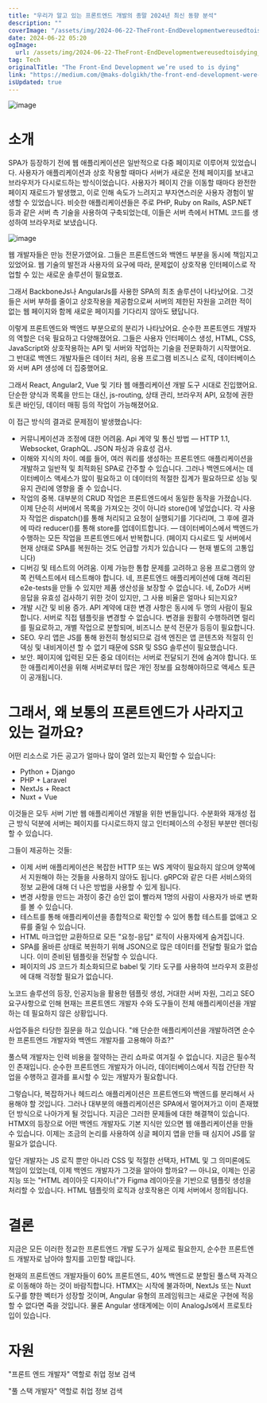 ```yaml
---
title: "우리가 알고 있는 프론트엔드 개발의 종말 2024년 최신 동향 분석"
description: ""
coverImage: "/assets/img/2024-06-22-TheFront-EndDevelopmentwereusedtoisdying_0.png"
date: 2024-06-22 05:20
ogImage:
  url: /assets/img/2024-06-22-TheFront-EndDevelopmentwereusedtoisdying_0.png
tag: Tech
originalTitle: "The Front-End Development we’re used to is dying"
link: "https://medium.com/@maks-dolgikh/the-front-end-development-were-used-to-is-dying-5e8e9ec99951"
isUpdated: true
---
```


![image](/assets/img/2024-06-22-TheFront-EndDevelopmentwereusedtoisdying_0.png)

# 소개

SPA가 등장하기 전에 웹 애플리케이션은 일반적으로 다중 페이지로 이루어져 있었습니다. 사용자가 애플리케이션과 상호 작용할 때마다 서버가 새로운 전체 페이지를 보내고 브라우저가 다시로드하는 방식이었습니다. 사용자가 페이지 간을 이동할 때마다 완전한 페이지 재로드가 발생했고, 이로 인해 속도가 느려지고 부자연스러운 사용자 경험이 발생할 수 있었습니다. 비슷한 애플리케이션들은 주로 PHP, Ruby on Rails, ASP.NET 등과 같은 서버 측 기술을 사용하여 구축되었는데, 이들은 서버 측에서 HTML 코드를 생성하여 브라우저로 보냈습니다.

![image](/assets/img/2024-06-22-TheFront-EndDevelopmentwereusedtoisdying_1.png)

<!-- seedividend - 사각형 -->

<ins class="adsbygoogle"
     style="display:block"
     data-ad-client="ca-pub-4877378276818686"
     data-ad-slot="1898504329"
     data-ad-format="auto"
     data-full-width-responsive="true"></ins>

<script>
     (adsbygoogle = window.adsbygoogle || []).push({});
</script>

웹 개발자들은 만능 전문가였어요. 그들은 프론트엔드와 백엔드 부분을 동시에 책임지고 있었어요. 웹 기술의 발전과 사용자의 요구에 따라, 문제없이 상호작용 인터페이스로 작업할 수 있는 새로운 솔루션이 필요했죠.

그래서 BackboneJs나 AngularJs를 사용한 SPA의 최초 솔루션이 나타났어요. 그것들은 서버 부하를 줄이고 상호작용을 제공함으로써 서버의 제한된 자원을 고려한 적이 없는 웹 페이지와 함께 새로운 페이지를 기다리지 않아도 됐답니다.

이렇게 프론트엔드와 백엔드 부분으로의 분리가 나타났어요. 순수한 프론트엔드 개발자의 역할은 더욱 필요하고 다양해졌어요. 그들은 사용자 인터페이스 생성, HTML, CSS, JavaScript와 상호작용하는 API 및 서버와 작업하는 기술을 전문화하기 시작했어요. 그 반대로 백엔드 개발자들은 데이터 처리, 응용 프로그램 비즈니스 로직, 데이터베이스와 서버 API 생성에 더 집중했어요.

그래서 React, Angular2, Vue 및 기타 웹 애플리케이션 개발 도구 시대로 진입했어요. 단순한 양식과 목록을 만드는 대신, js-routing, 상태 관리, 브라우저 API, 요청에 권한 토큰 바인딩, 데이터 매핑 등의 작업이 가능해졌어요.

<!-- seedividend - 사각형 -->

<ins class="adsbygoogle"
     style="display:block"
     data-ad-client="ca-pub-4877378276818686"
     data-ad-slot="1898504329"
     data-ad-format="auto"
     data-full-width-responsive="true"></ins>

<script>
     (adsbygoogle = window.adsbygoogle || []).push({});
</script>

이 접근 방식의 결과로 문제점이 발생했습니다:

- 커뮤니케이션과 조정에 대한 어려움. Api 계약 및 통신 방법 — HTTP 1.1, Websocket, GraphQL. JSON 파싱과 유효성 검사.
- 이해와 지식의 차이. 예를 들어, 여러 쿼리를 생성하는 프론트엔드 애플리케이션을 개발하고 일반적 및 최적화된 SPA로 간주할 수 있습니다. 그러나 백엔드에서는 데이터베이스 액세스가 많이 필요하고 이 데이터의 적절한 집계가 필요하므로 성능 및 유지 관리에 영향을 줄 수 있습니다.
- 작업의 중복. 대부분의 CRUD 작업은 프론트엔드에서 동일한 동작을 가졌습니다. 이제 단순히 서버에서 목록을 가져오는 것이 아니라 store()에 넣었습니다. 각 사용자 작업은 dispatch()를 통해 처리되고 요청이 실행되기를 기다리며, 그 후에 결과에 따라 reducer()를 통해 store를 업데이트합니다. — 데이터베이스에서 백엔드가 수행하는 모든 작업을 프론트엔드에서 반복합니다. (페이지 다시로드 및 서버에서 현재 상태로 SPA를 복원하는 것도 언급할 가치가 있습니다 — 현재 별도의 고통입니다)
- 디버깅 및 테스트의 어려움. 이제 가능한 통합 문제를 고려하고 응용 프로그램의 양쪽 컨텍스트에서 테스트해야 합니다. 네, 프론트엔드 애플리케이션에 대해 격리된 e2e-tests을 만들 수 있지만 제품 생산성을 보장할 수 없습니다. 네, ZoD가 서버 응답을 유효성 검사하기 위한 것이 있지만, 그 사용 비율은 얼마나 되는지요?
- 개발 시간 및 비용 증가. API 계약에 대한 변경 사항은 동시에 두 명의 사람이 필요합니다. 서버로 직접 템플릿을 변경할 수 없습니다. 변경을 원활히 수행하려면 럴리를 필요로하고, 개별 작업으로 분할되며, 비즈니스 분석 전문가 등등이 필요합니다.
- SEO. 우리 앱은 JS를 통해 완전히 형성되므로 검색 엔진은 앱 콘텐츠와 적절히 인덱싱 및 내비게이션 할 수 없기 때문에 SSR 및 SSG 솔루션이 필요했습니다.
- 보안. 페이지에 입력된 모든 중요 데이터는 서버로 전달되기 전에 숨겨야 합니다. 또한 애플리케이션을 위해 서버로부터 많은 개인 정보를 요청해야하므로 액세스 토큰이 공개됩니다.

# 그래서, 왜 보통의 프론트엔드가 사라지고 있는 걸까요?

어떤 리소스로 가든 공고가 얼마나 많이 열려 있는지 확인할 수 있습니다:

<!-- seedividend - 사각형 -->

<ins class="adsbygoogle"
     style="display:block"
     data-ad-client="ca-pub-4877378276818686"
     data-ad-slot="1898504329"
     data-ad-format="auto"
     data-full-width-responsive="true"></ins>

<script>
     (adsbygoogle = window.adsbygoogle || []).push({});
</script>

- Python + Django
- PHP + Laravel
- NextJs + React
- Nuxt + Vue

이것들은 모두 서버 기반 웹 애플리케이션 개발을 위한 번들입니다. 수분화와 재개성 접근 방식 덕분에 서버는 페이지를 다시로드하지 않고 인터페이스의 수정된 부분만 렌더링할 수 있습니다.

그들이 제공하는 것들:

- 이제 서버 애플리케이션은 복잡한 HTTP 또는 WS 계약이 필요하지 않으며 양쪽에서 지원해야 하는 것들을 사용하지 않아도 됩니다. gRPC와 같은 다른 서비스와의 정보 교환에 대해 더 나은 방법을 사용할 수 있게 됩니다.
- 변경 사항을 만드는 과정이 중간 승인 없이 빨라져 1명의 사람이 사용자가 바로 변화를 볼 수 있습니다.
- 테스트를 통해 애플리케이션을 종합적으로 확인할 수 있어 통합 테스트를 없애고 오류를 줄일 수 있습니다.
- HTML 마크업만 교환하므로 모든 "요청-응답" 로직이 사용자에게 숨겨집니다.
- SPA를 올바른 상태로 복원하기 위해 JSON으로 많은 데이터를 전달할 필요가 없습니다. 이미 준비된 템플릿을 전달할 수 있습니다.
- 페이지의 JS 코드가 최소화되므로 babel 및 기타 도구를 사용하여 브라우저 호환성에 대해 걱정할 필요가 없습니다.

<!-- seedividend - 사각형 -->

<ins class="adsbygoogle"
     style="display:block"
     data-ad-client="ca-pub-4877378276818686"
     data-ad-slot="1898504329"
     data-ad-format="auto"
     data-full-width-responsive="true"></ins>

<script>
     (adsbygoogle = window.adsbygoogle || []).push({});
</script>

노코드 솔루션의 등장, 인공지능을 활용한 템플릿 생성, 거대한 서버 자원, 그리고 SEO 요구사항으로 인해 현재는 프론트엔드 개발자 수와 도구들이 전체 애플리케이션을 개발하는 데 필요하지 않은 상황입니다.

사업주들은 타당한 질문을 하고 있습니다. "왜 단순한 애플리케이션을 개발하려면 순수한 프론트엔드 개발자와 백엔드 개발자를 고용해야 하죠?"

풀스택 개발자는 인력 비용을 절약하는 관리 쇼파로 여겨질 수 없습니다. 지금은 필수적인 존재입니다. 순수한 프론트엔드 개발자가 아니라, 데이터베이스에서 직접 간단한 작업을 수행하고 결과를 표시할 수 있는 개발자가 필요합니다.

그렇습니다, 복잡하거나 헤드리스 애플리케이션은 프론트엔드와 백엔드를 분리해서 사용해야 할 것입니다. 그러나 대부분의 애플리케이션은 SPA에서 멀어져가고 이미 존재했던 방식으로 나아가게 될 것입니다. 지금은 그러한 문제들에 대한 해결책이 있습니다. HTMX의 등장으로 어떤 백엔드 개발자도 기본 지식만 있으면 웹 애플리케이션을 만들 수 있습니다. 이제는 조금의 논리를 사용하여 싱글 페이지 앱을 만들 때 심지어 JS를 알 필요가 없습니다.

<!-- seedividend - 사각형 -->

<ins class="adsbygoogle"
     style="display:block"
     data-ad-client="ca-pub-4877378276818686"
     data-ad-slot="1898504329"
     data-ad-format="auto"
     data-full-width-responsive="true"></ins>

<script>
     (adsbygoogle = window.adsbygoogle || []).push({});
</script>

앞단 개발자는 JS 로직 뿐만 아니라 CSS 및 적절한 선택자, HTML 및 그 의미론에도 책임이 있었는데, 이제 백엔드 개발자가 그것을 알아야 할까요? — 아니요, 이제는 인공지능 또는 "HTML 레이아웃 디자이너"가 Figma 레이아웃을 기반으로 템플릿 생성을 처리할 수 있습니다. HTML 템플릿의 로직과 상호작용은 이제 서버에서 정의됩니다.

# 결론

지금은 모든 이러한 정교한 프론트엔드 개발 도구가 실제로 필요한지, 순수한 프론트엔드 개발자로 남아야 할지를 고민할 때입니다.

현재의 프론트엔드 개발자들이 60% 프론트엔드, 40% 백엔드로 분할된 풀스택 자격으로 이동해야 하는 것이 바람직합니다. HTMX는 시작에 불과하며, NextJs 또는 Nuxt 도구를 향한 벡터가 성장할 것이며, Angular 유형의 프레임워크는 새로운 구현에 적응할 수 없다면 죽을 것입니다. 물론 Angular 생태계에는 이미 AnalogJs에서 프로토타입이 있습니다.

<!-- seedividend - 사각형 -->

<ins class="adsbygoogle"
     style="display:block"
     data-ad-client="ca-pub-4877378276818686"
     data-ad-slot="1898504329"
     data-ad-format="auto"
     data-full-width-responsive="true"></ins>

<script>
     (adsbygoogle = window.adsbygoogle || []).push({});
</script>

# 자원

"프론트 엔드 개발자" 역할로 취업 정보 검색

"풀 스택 개발자" 역할로 취업 정보 검색
